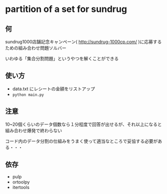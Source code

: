 # partition of a set for sundrug

## 何

sundrug1000店舗記念キャンペーン( http://sundrug-1000cp.com/ )に応募するための組み合わせ問題ソルバー

いわゆる「集合分割問題」というやつを解くことができる

## 使い方

- data.txt にレシートの金額をリストアップ
- `python main.py`

## 注意

10~20個くらいのデータ個数なら１分程度で回答が出せるが、それ以上になると組み合わせ爆発で終わらない

コード内のデータ分割の仕組みをうまく使って適当なところで妥協する必要がある・・・

## 依存

- pulp
- ortoolpy
- itertools

